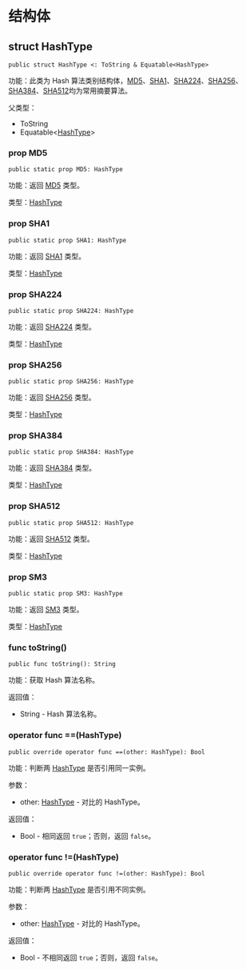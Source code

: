 # 结构体

## struct HashType

```cangjie
public struct HashType <: ToString & Equatable<HashType>
```

功能：此类为 Hash 算法类别结构体，[MD5](digest_package_classes.md#class-md5)、[SHA1](digest_package_classes.md#class-sha1)、[SHA224](digest_package_classes.md#class-sha224)、[SHA256](digest_package_classes.md#class-sha256)、[SHA384](digest_package_classes.md#class-sha384)、[SHA512](digest_package_classes.md#class-sha512)均为常用摘要算法。

父类型：

- ToString
- Equatable\<[HashType](#struct-hashtype)>

### prop MD5

```cangjie
public static prop MD5: HashType
```

功能：返回 [MD5](digest_package_classes.md#class-md5) 类型。

类型：[HashType](digest_package_structs.md#struct-hashtype)

### prop SHA1

```cangjie
public static prop SHA1: HashType
```

功能：返回 [SHA1](digest_package_classes.md#class-sha1) 类型。

类型：[HashType](digest_package_structs.md#struct-hashtype)

### prop SHA224

```cangjie
public static prop SHA224: HashType
```

功能：返回 [SHA224](digest_package_classes.md#class-sha224) 类型。

类型：[HashType](digest_package_structs.md#struct-hashtype)

### prop SHA256

```cangjie
public static prop SHA256: HashType
```

功能：返回 [SHA256](digest_package_classes.md#class-sha256) 类型。

类型：[HashType](digest_package_structs.md#struct-hashtype)

### prop SHA384

```cangjie
public static prop SHA384: HashType
```

功能：返回 [SHA384](digest_package_classes.md#class-sha384) 类型。

类型：[HashType](digest_package_structs.md#struct-hashtype)

### prop SHA512

```cangjie
public static prop SHA512: HashType
```

功能：返回 [SHA512](digest_package_classes.md#class-sha512) 类型。

类型：[HashType](digest_package_structs.md#struct-hashtype)

### prop SM3

```cangjie
public static prop SM3: HashType
```

功能：返回 [SM3](digest_package_classes.md#class-sm3) 类型。

类型：[HashType](digest_package_structs.md#struct-hashtype)

### func toString()

```cangjie
public func toString(): String
```

功能：获取 Hash 算法名称。

返回值：

- String - Hash 算法名称。

### operator func ==(HashType)

```cangjie
public override operator func ==(other: HashType): Bool
```

功能：判断两 [HashType](digest_package_structs.md#struct-hashtype) 是否引用同一实例。

参数：

- other: [HashType](digest_package_structs.md#struct-hashtype) - 对比的 HashType。

返回值：

- Bool - 相同返回 `true`；否则，返回 `false`。

### operator func !=(HashType)

```cangjie
public override operator func !=(other: HashType): Bool
```

功能：判断两 [HashType](digest_package_structs.md#struct-hashtype) 是否引用不同实例。

参数：

- other: [HashType](digest_package_structs.md#struct-hashtype) - 对比的 HashType。

返回值：

- Bool - 不相同返回 `true`；否则，返回 `false`。
